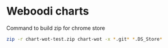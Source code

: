 # Weboodi charts

Command to build zip for chrome store

```bash
zip -r chart-wot-test.zip chart-wot -x *.git* *.DS_Store*
```

